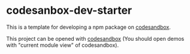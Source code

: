# codesanbox-dev-starter

This is a template for developing a npm package on [codesandbox](https://codesandbox.io/).

This project can be opened with [codesandbox](https://codesandbox.io/s/github/csr632/codesandbox-workspace/tree/master/workspace?module=%2Fdemos%2Fdemo2%2Findex.tsx&moduleview=1) (You should open demos with "current module view" of codesandbox).
